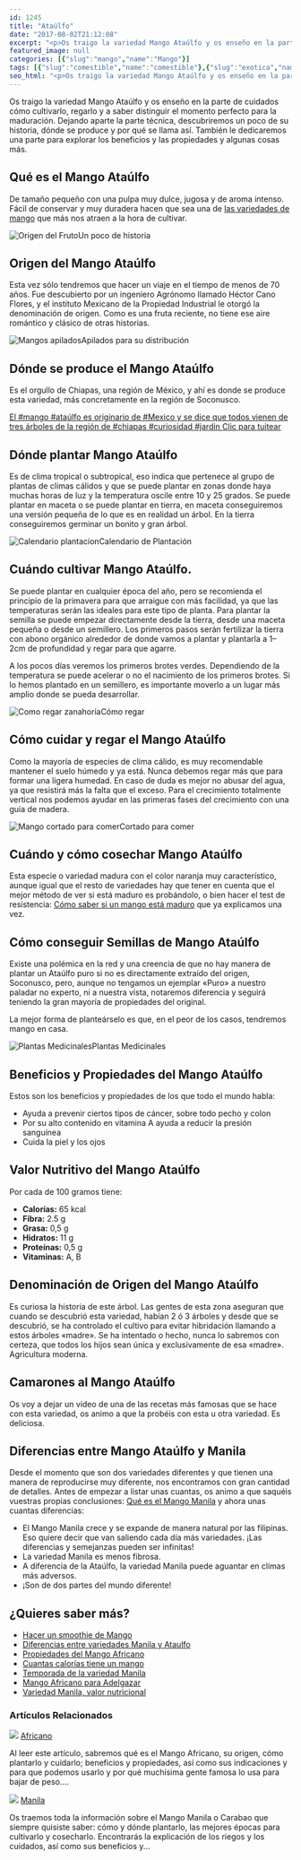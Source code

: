 ```yaml
---
id: 1245
title: "Ataúlfo"
date: "2017-08-02T21:12:08"
excerpt: "<p>Os traigo la variedad Mango Ataúlfo y os enseño en la parte de cuidados cómo cultivarlo, regarlo y a saber distinguir el momento perfecto para la maduración. Dejando aparte la parte técnica, descubriremos un poco de su historia, dónde se produce y por qué se llama así. También le dedicaremos una parte para explorar los&hellip; <a class=\"more-link\" href=\"https://plantasyflores.online/mango/ataulfo/\">Seguir leyendo <span class=\"screen-reader-text\">Ataúlfo</span> <span class=\"meta-nav\" aria-hidden=\"true\">&rarr;</span></a></p>\n"
featured_image: null
categories: [{"slug":"mango","name":"Mango"}]
tags: [{"slug":"comestible","name":"comestible"},{"slug":"exotica","name":"exotica"},{"slug":"fruta","name":"fruta"},{"slug":"naranja","name":"naranja"},{"slug":"tropical","name":"tropical"}]
seo_html: "<p>Os traigo la variedad Mango Ataúlfo y os enseño en la parte de cuidados cómo cultivarlo, regarlo y a saber distinguir el momento perfecto para la maduración. Dejando aparte la parte técnica, descubriremos un poco de su historia, dónde se produce y por qué se llama así. También le dedicaremos una parte para explorar los beneficios y las propiedades y algunas cosas más.</p> <h2>Qué es el Mango Ataúlfo</h2> <p>De tamaño pequeño con una pulpa muy dulce, jugosa y de aroma intenso. Fácil de conservar y muy duradera hacen que sea una de <a href=\"/mango/#Tipos_de_Mango\">las variedades de mango</a> que más nos atraen a la hora de cultivar.</p> <img src=\"http://plantasyflores.online/wp-content/uploads/2017/07/book-419589_1280-300x217.jpg\" alt=\"Origen del Fruto\" />Un poco de historia <h2>Origen del Mango Ataúlfo</h2> <p>Esta vez sólo tendremos que hacer un viaje en el tiempo de menos de 70 años. Fue descubierto por un ingeniero Agrónomo llamado Héctor Cano Flores, y el instituto Mexicano de la Propiedad Industrial le otorgó la denominación de origen. Como es una fruta reciente, no tiene ese aire romántico y clásico de otras historias.</p> <img src=\"http://plantasyflores.online/wp-content/uploads/2017/08/mangoes-1320111_1920-325x217.jpg\" alt=\"Mangos apilados\" />Apilados para su distribución <h2>Dónde se produce el Mango Ataúlfo</h2> <p>Es el orgullo de Chiapas, una región de México, y ahí es donde se produce esta variedad, más concretamente en la región de Soconusco.</p> <a href=\"https://twitter.com/intent/tweet?url=/mango/manila/&amp;text=El%20%23mango%20%23ata%C3%BAlfo%20es%20originario%20de%20%23Mexico%20y%20se%20dice%20que%20todos%20vienen%20de%20tres%20%C3%A1rboles%20de%20la%20regi%C3%B3n%20de%20%23chiapas%20%23curiosidad%20%23jardin&amp;via=JardineraAmable&amp;related=JardineraAmable\" target=\"_blank\" rel=\"noopener noreferrer\">El #mango #ataúlfo es originario de #Mexico y se dice que todos vienen de tres árboles de la región de #chiapas #curiosidad #jardin </a><a href=\"https://twitter.com/intent/tweet?url=/mango/manila/&amp;text=El%20%23mango%20%23ata%C3%BAlfo%20es%20originario%20de%20%23Mexico%20y%20se%20dice%20que%20todos%20vienen%20de%20tres%20%C3%A1rboles%20de%20la%20regi%C3%B3n%20de%20%23chiapas%20%23curiosidad%20%23jardin&amp;via=JardineraAmable&amp;related=JardineraAmable\" target=\"_blank\" rel=\"noopener noreferrer\">﻿Clic para tuitear</a> <h2>Dónde plantar Mango Ataúlfo</h2> <p>Es de clima tropical o subtropical, eso indica que pertenece al grupo de plantas de climas cálidos y que se puede plantar en zonas donde haya muchas horas de luz y la temperatura oscile entre 10 y 25 grados. Se puede plantar en maceta o se puede plantar en tierra, en maceta conseguiremos una versión pequeña de lo que es en realidad un árbol. En la tierra conseguiremos germinar un bonito y gran árbol.</p> <img src=\"http://plantasyflores.online/wp-content/uploads/2017/07/calender-2389150_1280-300x300.png\" alt=\"Calendario plantacion\" />Calendario de Plantación <h2>Cuándo cultivar Mango Ataúlfo.</h2> <p>Se puede plantar en cualquier época del año, pero se recomienda el principio de la primavera para que arraigue con más facilidad, ya que las temperaturas serán las ideales para este tipo de planta. Para plantar la semilla se puede empezar directamente desde la tierra, desde una maceta pequeña o desde un semillero. Los primeros pasos serán fertilizar la tierra con abono orgánico alrededor de donde vamos a plantar y plantarla a 1–2cm de profundidad y regar para que agarre.</p> <p>A los pocos días veremos los primeros brotes verdes. Dependiendo de la temperatura se puede acelerar o no el nacimiento de los primeros brotes. Si lo hemos plantado en un semillero, es importante moverlo a un lugar más amplio donde se pueda desarrollar.</p> <img src=\"http://plantasyflores.online/wp-content/uploads/2017/07/watering-can-1506750_1280-300x169.jpg\" alt=\"Como regar zanahoria\" />Cómo regar <h2>Cómo cuidar y regar el Mango Ataúlfo</h2> <p>Como la mayoría de especies de clima cálido, es muy recomendable mantener el suelo húmedo y ya está. Nunca debemos regar más que para formar una ligera humedad. En caso de duda es mejor no abusar del agua, ya que resistirá más la falta que el exceso. Para el crecimiento totalmente vertical nos podemos ayudar en las primeras fases del crecimiento con una guía de madera.</p> <img src=\"http://plantasyflores.online/wp-content/uploads/2017/08/mango-cut-open-214268_1280-325x284.jpg\" alt=\"Mango cortado para comer\" />Cortado para comer <h2>Cuándo y cómo cosechar Mango Ataúlfo</h2> <p>Esta especie o variedad madura con el color naranja muy característico, aunque igual que el resto de variedades hay que tener en cuenta que el mejor método de ver si está maduro es probándolo, o bien hacer el test de resistencia: <a href=\"/mango/#Como_cosechar_Mango\">Cómo saber si un mango está maduro</a> que ya explicamos una vez.</p> <h2>Cómo conseguir Semillas de Mango Ataúlfo</h2> <p>Existe una polémica en la red y una creencia de que no hay manera de plantar un Ataúlfo puro si no es directamente extraído del origen, Soconusco, pero, aunque no tengamos un ejemplar «Puro» a nuestro paladar no experto, ni a nuestra vista, notaremos diferencia y seguirá teniendo la gran mayoría de propiedades del original.</p> <p>La mejor forma de planteárselo es que, en el peor de los casos, tendremos mango en casa.</p> <img src=\"http://plantasyflores.online/wp-content/uploads/2017/07/herbal-tea-1410565-325x202.jpg\" alt=\"Plantas Medicinales\" />Plantas Medicinales <h2>Beneficios y Propiedades del Mango Ataúlfo</h2> <p>Estos son los beneficios y propiedades de los que todo el mundo habla:</p> <ul> <li>Ayuda a prevenir ciertos tipos de cáncer, sobre todo pecho y colon</li> <li>Por su alto contenido en vitamina A ayuda a reducir la presión sanguínea</li> <li>Cuida la piel y los ojos</li> </ul> <h2>Valor Nutritivo del Mango Ataúlfo</h2> <p>Por cada de 100 gramos tiene:</p> <ul> <li><strong>Calorías:</strong> 65 kcal</li> <li><strong>Fibra:</strong> 2.5 g</li> <li><strong>Grasa:</strong> 0,5 g</li> <li><strong>Hidratos:</strong> 11 g</li> <li><strong>Proteínas:</strong> 0,5 g</li> <li><strong>Vitaminas:</strong> A, B</li> </ul> <h2>Denominación de Origen del Mango Ataúlfo</h2> <p>Es curiosa la historia de este árbol. Las gentes de esta zona aseguran que cuando se descubrió esta variedad, habían 2 ó 3 árboles y desde que se descubrió, se ha controlado el cultivo para evitar hibridación llamando a estos árboles «madre». Se ha intentado o hecho, nunca lo sabremos con certeza, que todos los hijos sean única y exclusivamente de esa «madre». Agricultura moderna.</p> <h2>Camarones al Mango Ataúlfo</h2> <p>Os voy a dejar un video de una de las recetas más famosas que se hace con esta variedad, os animo a que la probéis con esta u otra variedad. Es deliciosa.</p> <h2>Diferencias entre Mango Ataúlfo y Manila</h2> <p>Desde el momento que son dos variedades diferentes y que tienen una manera de reproducirse muy diferente, nos encontramos con gran cantidad de detalles. Antes de empezar a listar unas cuantas, os animo a que saquéis vuestras propias conclusiones: <a href=\"/mango/manila\">Qué es el Mango Manila</a> y ahora unas cuantas diferencias:</p> <ul> <li>El Mango Manila crece y se expande de manera natural por las filipinas. Eso quiere decir que van saliendo cada día más variedades. ¡Las diferencias y semejanzas pueden ser infinitas!</li> <li>La variedad Manila es menos fibrosa.</li> <li>A diferencia de la Ataúlfo, la variedad Manila puede aguantar en climas más adversos.</li> <li>¡Son de dos partes del mundo diferente!</li> </ul> <h2>¿Quieres saber más?</h2> <ul> <li><a href=\"/mango#Donde_consumir_el_Mango\">Hacer un smoothie de Mango</a></li> <li><a href=\"/mango/manila#Que_es_el_Mango_Manila\">Diferencias entre variedades Manila y Ataulfo</a></li> <li><a href=\"/mango/africano#Beneficios_y_propiedades_del_Mango_Africano\">Propiedades del Mango Africano</a></li> <li><a href=\"/mango#Vitaminas_y_valor_nutricional_del_Mango\">Cuantas calorías tiene un mango</a></li> <li><a href=\"/mango/manila#Cuando_plantar_el_Mango_Manila\">Temporada de la variedad Manila</a></li> <li><a href=\"/mango/africano#El_Mango_Africano_ayuda_a_bajar_de_peso\">Mango Africano para Adelgazar</a></li> <li><a href=\"/mango/manila#Valor_nutricional_del_Mango_Manila\">Variedad Manila, valor nutricional</a></li> </ul> <h3> Artículos Relacionados </h3> <img src=\"https://plantasyflores.online/wp-content/uploads/2017/08/mango-1982330_1920.jpg\" /> <a href=\"/mango/africano/\"> Africano </a> <p>Al leer este artículo, sabremos qué es el Mango Africano, su origen, cómo plantarlo y cuidarlo; beneficios y propiedades, así como sus indicaciones y para que podemos usarlo y por qué muchísima gente famosa lo usa para bajar de peso....</p> <img src=\"https://plantasyflores.online/wp-content/uploads/2017/08/mango-361887_1920.jpg\" /> <a href=\"/mango/manila/\"> Manila </a> <p>Os traemos toda la información sobre el Mango Manila o Carabao que siempre quisiste saber: cómo y dónde plantarlo, las mejores épocas para cultivarlo y cosecharlo. Encontrarás la explicación de los riegos y los cuidados, así como sus beneficios y...</p>"
---
```


<p>Os traigo la variedad Mango Ataúlfo y os enseño en la parte de cuidados cómo cultivarlo, regarlo y a saber distinguir el momento perfecto para la maduración. Dejando aparte la parte técnica, descubriremos un poco de su historia, dónde se produce y por qué se llama así. También le dedicaremos una parte para explorar los beneficios y las propiedades y algunas cosas más.</p> <h2>Qué es el Mango Ataúlfo</h2> <p>De tamaño pequeño con una pulpa muy dulce, jugosa y de aroma intenso. Fácil de conservar y muy duradera hacen que sea una de <a href="/mango/#Tipos_de_Mango">las variedades de mango</a> que más nos atraen a la hora de cultivar.</p> <img src="http://plantasyflores.online/wp-content/uploads/2017/07/book-419589_1280-300x217.jpg" alt="Origen del Fruto" />Un poco de historia <h2>Origen del Mango Ataúlfo</h2> <p>Esta vez sólo tendremos que hacer un viaje en el tiempo de menos de 70 años. Fue descubierto por un ingeniero Agrónomo llamado Héctor Cano Flores, y el instituto Mexicano de la Propiedad Industrial le otorgó la denominación de origen. Como es una fruta reciente, no tiene ese aire romántico y clásico de otras historias.</p> <img src="http://plantasyflores.online/wp-content/uploads/2017/08/mangoes-1320111_1920-325x217.jpg" alt="Mangos apilados" />Apilados para su distribución <h2>Dónde se produce el Mango Ataúlfo</h2> <p>Es el orgullo de Chiapas, una región de México, y ahí es donde se produce esta variedad, más concretamente en la región de Soconusco.</p> <a href="https://twitter.com/intent/tweet?url=/mango/manila/&amp;text=El%20%23mango%20%23ata%C3%BAlfo%20es%20originario%20de%20%23Mexico%20y%20se%20dice%20que%20todos%20vienen%20de%20tres%20%C3%A1rboles%20de%20la%20regi%C3%B3n%20de%20%23chiapas%20%23curiosidad%20%23jardin&amp;via=JardineraAmable&amp;related=JardineraAmable" target="_blank" rel="noopener noreferrer">El #mango #ataúlfo es originario de #Mexico y se dice que todos vienen de tres árboles de la región de #chiapas #curiosidad #jardin </a><a href="https://twitter.com/intent/tweet?url=/mango/manila/&amp;text=El%20%23mango%20%23ata%C3%BAlfo%20es%20originario%20de%20%23Mexico%20y%20se%20dice%20que%20todos%20vienen%20de%20tres%20%C3%A1rboles%20de%20la%20regi%C3%B3n%20de%20%23chiapas%20%23curiosidad%20%23jardin&amp;via=JardineraAmable&amp;related=JardineraAmable" target="_blank" rel="noopener noreferrer">﻿Clic para tuitear</a> <h2>Dónde plantar Mango Ataúlfo</h2> <p>Es de clima tropical o subtropical, eso indica que pertenece al grupo de plantas de climas cálidos y que se puede plantar en zonas donde haya muchas horas de luz y la temperatura oscile entre 10 y 25 grados. Se puede plantar en maceta o se puede plantar en tierra, en maceta conseguiremos una versión pequeña de lo que es en realidad un árbol. En la tierra conseguiremos germinar un bonito y gran árbol.</p> <img src="http://plantasyflores.online/wp-content/uploads/2017/07/calender-2389150_1280-300x300.png" alt="Calendario plantacion" />Calendario de Plantación <h2>Cuándo cultivar Mango Ataúlfo.</h2> <p>Se puede plantar en cualquier época del año, pero se recomienda el principio de la primavera para que arraigue con más facilidad, ya que las temperaturas serán las ideales para este tipo de planta. Para plantar la semilla se puede empezar directamente desde la tierra, desde una maceta pequeña o desde un semillero. Los primeros pasos serán fertilizar la tierra con abono orgánico alrededor de donde vamos a plantar y plantarla a 1–2cm de profundidad y regar para que agarre.</p> <p>A los pocos días veremos los primeros brotes verdes. Dependiendo de la temperatura se puede acelerar o no el nacimiento de los primeros brotes. Si lo hemos plantado en un semillero, es importante moverlo a un lugar más amplio donde se pueda desarrollar.</p> <img src="http://plantasyflores.online/wp-content/uploads/2017/07/watering-can-1506750_1280-300x169.jpg" alt="Como regar zanahoria" />Cómo regar <h2>Cómo cuidar y regar el Mango Ataúlfo</h2> <p>Como la mayoría de especies de clima cálido, es muy recomendable mantener el suelo húmedo y ya está. Nunca debemos regar más que para formar una ligera humedad. En caso de duda es mejor no abusar del agua, ya que resistirá más la falta que el exceso. Para el crecimiento totalmente vertical nos podemos ayudar en las primeras fases del crecimiento con una guía de madera.</p> <img src="http://plantasyflores.online/wp-content/uploads/2017/08/mango-cut-open-214268_1280-325x284.jpg" alt="Mango cortado para comer" />Cortado para comer <h2>Cuándo y cómo cosechar Mango Ataúlfo</h2> <p>Esta especie o variedad madura con el color naranja muy característico, aunque igual que el resto de variedades hay que tener en cuenta que el mejor método de ver si está maduro es probándolo, o bien hacer el test de resistencia: <a href="/mango/#Como_cosechar_Mango">Cómo saber si un mango está maduro</a> que ya explicamos una vez.</p> <h2>Cómo conseguir Semillas de Mango Ataúlfo</h2> <p>Existe una polémica en la red y una creencia de que no hay manera de plantar un Ataúlfo puro si no es directamente extraído del origen, Soconusco, pero, aunque no tengamos un ejemplar «Puro» a nuestro paladar no experto, ni a nuestra vista, notaremos diferencia y seguirá teniendo la gran mayoría de propiedades del original.</p> <p>La mejor forma de planteárselo es que, en el peor de los casos, tendremos mango en casa.</p> <img src="http://plantasyflores.online/wp-content/uploads/2017/07/herbal-tea-1410565-325x202.jpg" alt="Plantas Medicinales" />Plantas Medicinales <h2>Beneficios y Propiedades del Mango Ataúlfo</h2> <p>Estos son los beneficios y propiedades de los que todo el mundo habla:</p> <ul> <li>Ayuda a prevenir ciertos tipos de cáncer, sobre todo pecho y colon</li> <li>Por su alto contenido en vitamina A ayuda a reducir la presión sanguínea</li> <li>Cuida la piel y los ojos</li> </ul> <h2>Valor Nutritivo del Mango Ataúlfo</h2> <p>Por cada de 100 gramos tiene:</p> <ul> <li><strong>Calorías:</strong> 65 kcal</li> <li><strong>Fibra:</strong> 2.5 g</li> <li><strong>Grasa:</strong> 0,5 g</li> <li><strong>Hidratos:</strong> 11 g</li> <li><strong>Proteínas:</strong> 0,5 g</li> <li><strong>Vitaminas:</strong> A, B</li> </ul> <h2>Denominación de Origen del Mango Ataúlfo</h2> <p>Es curiosa la historia de este árbol. Las gentes de esta zona aseguran que cuando se descubrió esta variedad, habían 2 ó 3 árboles y desde que se descubrió, se ha controlado el cultivo para evitar hibridación llamando a estos árboles «madre». Se ha intentado o hecho, nunca lo sabremos con certeza, que todos los hijos sean única y exclusivamente de esa «madre». Agricultura moderna.</p> <h2>Camarones al Mango Ataúlfo</h2> <p>Os voy a dejar un video de una de las recetas más famosas que se hace con esta variedad, os animo a que la probéis con esta u otra variedad. Es deliciosa.</p> <h2>Diferencias entre Mango Ataúlfo y Manila</h2> <p>Desde el momento que son dos variedades diferentes y que tienen una manera de reproducirse muy diferente, nos encontramos con gran cantidad de detalles. Antes de empezar a listar unas cuantas, os animo a que saquéis vuestras propias conclusiones: <a href="/mango/manila">Qué es el Mango Manila</a> y ahora unas cuantas diferencias:</p> <ul> <li>El Mango Manila crece y se expande de manera natural por las filipinas. Eso quiere decir que van saliendo cada día más variedades. ¡Las diferencias y semejanzas pueden ser infinitas!</li> <li>La variedad Manila es menos fibrosa.</li> <li>A diferencia de la Ataúlfo, la variedad Manila puede aguantar en climas más adversos.</li> <li>¡Son de dos partes del mundo diferente!</li> </ul> <h2>¿Quieres saber más?</h2> <ul> <li><a href="/mango#Donde_consumir_el_Mango">Hacer un smoothie de Mango</a></li> <li><a href="/mango/manila#Que_es_el_Mango_Manila">Diferencias entre variedades Manila y Ataulfo</a></li> <li><a href="/mango/africano#Beneficios_y_propiedades_del_Mango_Africano">Propiedades del Mango Africano</a></li> <li><a href="/mango#Vitaminas_y_valor_nutricional_del_Mango">Cuantas calorías tiene un mango</a></li> <li><a href="/mango/manila#Cuando_plantar_el_Mango_Manila">Temporada de la variedad Manila</a></li> <li><a href="/mango/africano#El_Mango_Africano_ayuda_a_bajar_de_peso">Mango Africano para Adelgazar</a></li> <li><a href="/mango/manila#Valor_nutricional_del_Mango_Manila">Variedad Manila, valor nutricional</a></li> </ul> <h3> Artículos Relacionados </h3> <img src="https://plantasyflores.online/wp-content/uploads/2017/08/mango-1982330_1920.jpg" /> <a href="/mango/africano/"> Africano </a> <p>Al leer este artículo, sabremos qué es el Mango Africano, su origen, cómo plantarlo y cuidarlo; beneficios y propiedades, así como sus indicaciones y para que podemos usarlo y por qué muchísima gente famosa lo usa para bajar de peso....</p> <img src="https://plantasyflores.online/wp-content/uploads/2017/08/mango-361887_1920.jpg" /> <a href="/mango/manila/"> Manila </a> <p>Os traemos toda la información sobre el Mango Manila o Carabao que siempre quisiste saber: cómo y dónde plantarlo, las mejores épocas para cultivarlo y cosecharlo. Encontrarás la explicación de los riegos y los cuidados, así como sus beneficios y...</p>
